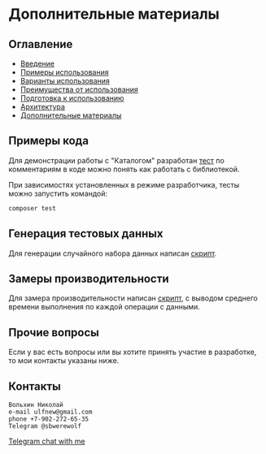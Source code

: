 # Дополнительные материалы

## Оглавление
- [Введение](./../readme.md)
- [Примеры использования](./example.md)
- [Варианты использования](./use-case.md)
- [Преимущества от использования](./benefits.md)
- [Подготовка к использованию](./preparatory-steps.md)
- [Архитектура](./inner-workings.md)
- [Дополнительные материалы](./additional.md)

## Примеры кода

Для демонстрации работы с "Каталогом" разработан
[тест](/tests/Integration/AutomatedProcessTest.php) по комментариям в
коде можно понять как работать с библиотекой.

При зависимостях установленных в режиме разработчика, тесты можно
запустить командой:
```bash
composer test
```

## Генерация тестовых данных

Для генерации случайного набора данных написан
[скрипт](/data-generator/generate-to-casual-table.php).

## Замеры производительности

Для замера производительности написан
[скрипт](/data-generator/benchmark.php),
с выводом среднего времени выполнения по каждой операции с данными.

## Прочие вопросы

Если у вас есть вопросы или вы хотите принять участие в разработке, то
мои контакты указаны ниже.

## Контакты
```
Вольхин Николай
e-mail ulfnew@gmail.com
phone +7-902-272-65-35
Telegram @sbwerewolf
```
[Telegram chat with me](https://t.me/SbWereWolf)